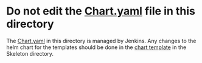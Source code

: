 # Do not edit the [Chart.yaml](Chart.yaml) file in this directory

The [Chart.yaml](Chart.yaml) in this directory is managed by Jenkins. Any changes to the helm chart for the templates should be done in the [chart template](../../skeleton/charts/$%7B%7B%20values.app_full_name%20%7D%7D) in the Skeleton directory.
